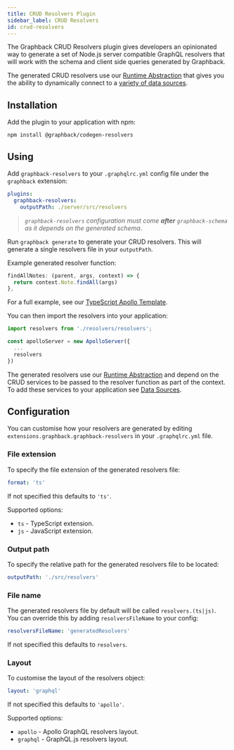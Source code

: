 ```yaml
---
title: CRUD Resolvers Plugin
sidebar_label: CRUD Resolvers
id: crud-resolvers
---
```


The Graphback CRUD Resolvers plugin gives developers an opinionated way to generate a set of Node.js server compatible GraphQL resolvers
that will work with the schema and client side queries generated by Graphback.

The generated CRUD resolvers use our [Runtime Abstraction](../crud/crudruntime) that gives you the ability to dynamically connect to a [variety of data sources](../db/datasources).

## Installation

Add the plugin to your application with npm:

```
npm install @graphback/codegen-resolvers
```

## Using

Add `graphback-resolvers` to your `.graphqlrc.yml` config file under the `graphback` extension:

```yml
plugins:
  graphback-resolvers:
    outputPath: ./server/src/resolvers
```

> *`graphback-resolvers` configuration must come **after** `graphback-schema` as it depends on the generated schema*.

Run `graphback generate` to generate your CRUD resolvers. This will generate a single resolvers file in your `outputPath`.

Example generated resolver function:

```ts
findAllNotes: (parent, args, context) => {
  return context.Note.findAll(args)
},
```

For a full example, see our [TypeScript Apollo Template](https://github.com/aerogear/graphback/blob/master/templates/ts-apollo-fullstack/server/src/resolvers/resolvers.ts).

You can then import the resolvers into your application:

```ts
import resolvers from './resolvers/resolvers';

const apolloServer = new ApolloServer({
  ...
  resolvers
})
```

The generated resolvers use our [Runtime Abstraction](../crud/crudruntime) and depend on the CRUD services to be passed to the resolver function as part of the context. To add these services to your application see [Data Sources](../db/datasources).

## Configuration

You can customise how your resolvers are generated by editing `extensions.graphback.graphback-resolvers` in your `.graphqlrc.yml` file.

### File extension

To specify the file extension of the generated resolvers file:

```yml
format: 'ts'
```

If not specified this defaults to `'ts'`.

Supported options: 

- `ts` - TypeScript extension.
- `js` - JavaScript extension.

### Output path

To specify the relative path for the generated resolvers file to be located:

```yml
outputPath: './src/resolvers'
```

### File name

The generated resolvers file by default will be called `resolvers.(ts|js)`. You can override this by adding `resolversFileName` to your config:

```yml
resolversFileName: 'generatedResolvers'
```

If not specified this defaults to `resolvers`.

### Layout

To customise the layout of the resolvers object:

```yml
layout: 'graphql'
```

If not specified this defaults to `'apollo'`.

Supported options:

- `apollo` - Apollo GraphQL resolvers layout.
- `graphql` - GraphQL.js resolvers layout.